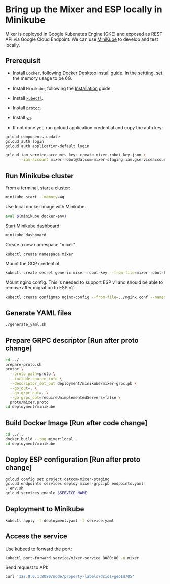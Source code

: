 # Bring up the Mixer and ESP locally in Minikube

Mixer is deployed in Google Kubenetes Engine (GKE) and exposed as REST API via
Google Cloud Endpoint. We can use [MiniKube](https://minikube.sigs.k8s.io/docs/) to develop and test locally.

## Prerequisit

* Install `Docker`, following [Docker Desktop](https://www.docker.com/products/docker-desktop) install guide. In the settting, set the memory usage to be 6G.

* Install `Minikube`, following the [Installation](https://minikube.sigs.k8s.io/docs/start/) guide.

* Install [`kubectl`](https://kubernetes.io/docs/tasks/tools/install-kubectl/).

* Install [`protoc`](http://google.github.io/proto-lens/installing-protoc.html).

* Install [`yq`](https://mikefarah.gitbook.io/yq/).

* If not done yet, run gcloud application credential and copy the auth key:

```bash
gcloud components update
gcloud auth login
gcloud auth application-default login

gcloud iam service-accounts keys create mixer-robot-key.json \
      --iam-account mixer-robot@datcom-mixer-staging.iam.gserviceaccount.com
```

## Run Minikube cluster

From a terminal, start a cluster:

```bash
minikube start --memory=4g
```

Use local docker image with Minikube.

```bash
eval $(minikube docker-env)
```

Start Minikube dashboard

```bash
minikube dashboard
```

Create a new namespace "mixer"

```bash
kubectl create namespace mixer
```

Mount the GCP credential

```bash
kubectl create secret generic mixer-robot-key --from-file=mixer-robot-key.json --namespace=mixer
```

Mount nginx config.
This is needed to support ESP v1 and should be able to remove after migration to ESP v2.

```bash
kubectl create configmap nginx-config --from-file=../nginx.conf --namespace=mixer
```

## Generate YAML files

```bash
./generate_yaml.sh
```

## Prepare GRPC descriptor [Run after proto change]

```bash
cd ../..
prepare-proto.sh
protoc \
  --proto_path=proto \
  --include_source_info \
  --descriptor_set_out deployment/minikube/mixer-grpc.pb \
  --go_out=. \
  --go-grpc_out=. \
  --go-grpc_opt=requireUnimplementedServers=false \
  proto/mixer.proto
cd deployment/minikube
```

## Build Docker Image [Run after code change]

```bash
cd ../..
docker build --tag mixer:local .
cd deployment/minikube
```

## Deploy ESP configuration  [Run after proto change]

```bash
gcloud config set project datcom-mixer-staging
gcloud endpoints services deploy mixer-grpc.pb endpoints.yaml
. env.sh
gcloud services enable $SERVICE_NAME
```

## Deployment to Minikube

```bash
kubectl apply -f deployment.yaml -f service.yaml
```

## Access the service

Use kubectl to forward the port:

```bash
kubectl port-forward service/mixer-service 8080:80 -n mixer
```

Send request to API:

```bash
curl '127.0.0.1:8080/node/property-labels?dcids=geoId/05'
```

